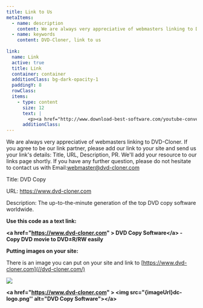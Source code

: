 ```yaml
---
title: Link to Us 
metaItems:
  - name: description
    content: We are always very appreciative of webmasters linking to DVD-Cloner. If you agree to be our link partner, please add our link to your site and send us your link's details. 
  - name: keywords
    content: DVD-Cloner, link to us
 
link:
  name: Link
  active: true
  title: Link
  container: container
  additionClass: bg-dark-opacity-1 
  paddingY: 8
  rowClass: 
  items:
    - type: content
      size: 12
      text: |  
        <p><a href="http://www.download-best-software.com/youtube-converter-download.html">YouTube downloader</a>&nbsp;-&nbsp;<a href="http://www.download-best-software.com/ipod-freeware.html">iPod freeware</a><br><a href="http://www.4easysoft.com/">Video Converter and DVD Ripper</a>&nbsp;- 4Easysoft Total Video Converter brings you all the capabilities to make polished video audio files.<br><a href="http://www.tipard.com/ipod-video-converter.html">iPod Video Converter</a>-Tipard iPod Video Converter could help you easily put video on iPod/iPhone.<br><a href="http://www.bestsoftware4download.com/" target="_blank" title="Software downloads">Best Software Downloads</a>&nbsp;- Best software, freeware and shareware downloads available everyday on one site.<br><a href="http://blue-cloner.soft32.com/" target="_blank" title="Software downloads">Top-rated Blu-ray copy/backup/burn/decryption software for your movies collection.</a></p>
      additionClass:          
---
```



We are always very appreciative of webmasters linking to DVD-Cloner. If you agree to be our link partner, please add our link to your site and send us your link's details: Title, URL, Description, PR. We'll add your resource to our links page shortly. If you have any further question, please do not hesitate to contact us with Email:[webmaster@dvd-cloner.com](mailto:webmaster@dvd-cloner.com)


Title: DVD Copy

URL: https://www.dvd-cloner.com

Description: The up-to-the-minute generation of the top DVD copy software worldwide.

**Use this code as a text link:**

**&lt;a href="https://www.dvd-cloner.com" &gt; DVD Copy Software&lt;/a&gt; - Copy DVD movie to DVD±R/RW easily**


**Putting images on your site:**

There is an image you can put on your site and link to [https://www.dvd-cloner.com](//dvd-cloner.com/)

![]({imageUrl}dc-logo.png)

**&lt;a href="https://www.dvd-cloner.com" &gt; &lt;img src="{imageUrl}dc-logo.png'' alt="DVD Copy Software"&gt;&lt;/a&gt;**
